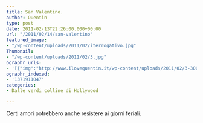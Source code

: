 ```yaml
---
title: San Valentino.
author: Quentin
type: post
date: 2011-02-13T22:26:00.000+00:00
url: "/2011/02/14/san-valentino"
featured_image:
- "/wp-content/uploads/2011/02/iterrogativo.jpg"
Thumbnail:
- "/wp-content/uploads/2011/02/3.jpg"
ographr_urls:
- '[{"img":"http://www.ilovequentin.it/wp-content/uploads/2011/02/3-300x200.jpg"},{"img":"http://www.ilovequentin.it/wp-content/uploads/2011/02/iterrogativo.jpg"},{"img":"http://www.ilovequentin.it/wp-content/uploads/2011/02/IMG_0726-300x98.jpg"}]'
ographr_indexed:
- '1371911047'
categories:
- Dalle verdi colline di Hollywood

---
```

Certi amori potrebbero anche resistere ai giorni feriali.